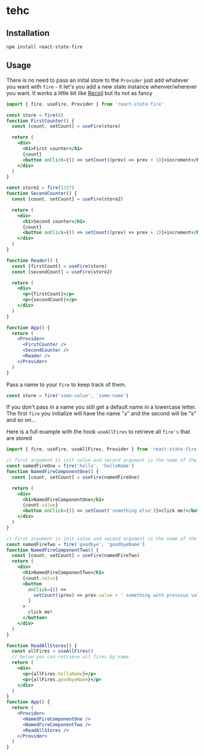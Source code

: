 # tehc

## Installation

`npm install react-state-fire`

## Usage

There is no need to pass an inital store to the `Provider` just add whatever you want with `fire` - it let's you add a new state instance whenver/wherever you want.
It works a little bit like [Recoil](https://github.com/facebookexperimental/Recoil) but its not as fancy

```jsx
import { fire, useFire, Provider } from 'react-state-fire'

const store = fire(0)
function FirstCounter() {
  const [count, setCount] = useFire(store)

  return (
    <div>
      <h1>First counter</h1>
      {count}
      <button onClick={() => setCount((prev) => prev + 1)}>increment</button>
    </div>
  )
}

const store2 = fire(1337)
function SecondCounter() {
  const [count, setCount] = useFire(store2)

  return (
    <div>
      <h1>Second counter</h1>
      {count}
      <button onClick={() => setCount((prev) => prev + 1)}>increment</button>
    </div>
  )
}

function Reader() {
  const [firstCount] = useFire(store)
  const [secondCount] = useFire(store2)

  return (
    <div>
      <p>{firstCount}</p>
      <p>{secondCount}</p>
    </div>
  )
}

function App() {
  return (
    <Provider>
      <FirstCounter />
      <SecondCounter />
      <Reader />
    </Provider>
  )
}
```

Pass a name to your `fire` to keep track of them.

```jsx
const store = fire('some-value', 'some-name')
```

If you don't pass in a name you still get a default name in a lowercase letter. The first `fire` you initialize will have the name "`a`" and the second will be "`b`" and so on…

Here is a full example with the hook `useAllFires` to retrieve all `fire's` that are stored

```jsx
import { fire, useFire, useAllFires, Provider } from 'react-state-fire'

// first argument is init value and second argument is the name of the fire
const namedFireOne = fire('hello', 'helloName')
function NamedFireComponentOne() {
  const [count, setCount] = useFire(namedFireOne)

  return (
    <div>
      <h1>NamedFireComponentOne</h1>
      {count.value}
      <button onClick={() => setCount('something else')}>click me!</button>
    </div>
  )
}

// first argument is init value and second argument is the name of the fire
const namedFireTwo = fire('goodbye', 'goodbyeName')
function NamedFireComponentTwo() {
  const [count, setCount] = useFire(namedFireTwo)
  return (
    <div>
      <h1>NamedFireComponentTwo</h1>
      {count.value}
      <button
        onClick={() =>
          setCount((prev) => prev.value + ' something with previous value')
        }
      >
        click me!
      </button>
    </div>
  )
}

function ReadAllStores() {
  const allFires = useAllFires()
  // below you can retrieve all fires by name
  return (
    <div>
      <p>{allFires.helloName}</p>
      <p>{allFires.goodbyeName}</p>
    </div>
  )
}
function App() {
  return (
    <Provider>
      <NamedFireComponentOne />
      <NamedFireComponentTwo />
      <ReadAllStores />
    </Provider>
  )
}
```
